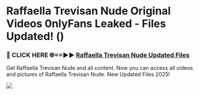 # Raffaella Trevisan Nude Original Videos 0nlyFans Leaked - Files Updated! ()

<h3>🔴 CLICK HERE 🌐==►► <a href="https://tinyurl.com/2p9ay9w9" rel="nofollow">Raffaella Trevisan Nude Updated Files</a></h3>

Get Raffaella Trevisan Nude and all content. Now you can access all videos and pictures of Raffaella Trevisan Nude. New Updated Files 2025!

[![](https://i.imgur.com/KQgVmj3.gif)](https://tinyurl.com/2p9ay9w9)
